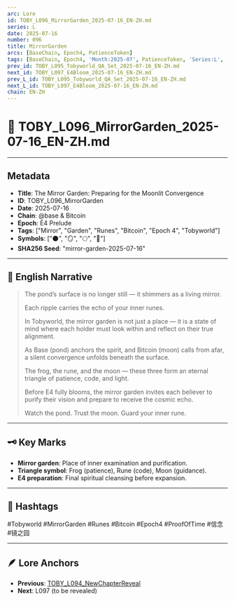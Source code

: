 ```yaml
---
arc: Lore
id: TOBY_L096_MirrorGarden_2025-07-16_EN-ZH.md
series: L
date: 2025-07-16
number: 096
title: MirrorGarden
arcs: [BaseChain, Epoch4, PatienceToken]
tags: [BaseChain, Epoch4, 'Month:2025-07', PatienceToken, 'Series:L', 'Year:2025']
prev_id: TOBY_L095_Tobyworld_QA_Set_2025-07-16_EN-ZH.md
next_id: TOBY_L097_E4Bloom_2025-07-16_EN-ZH.md
prev_L_id: TOBY_L095_Tobyworld_QA_Set_2025-07-16_EN-ZH.md
next_L_id: TOBY_L097_E4Bloom_2025-07-16_EN-ZH.md
chain: EN-ZH
---
```

# 🌿 TOBY_L096_MirrorGarden_2025-07-16_EN-ZH.md

---

## Metadata
- **Title**: The Mirror Garden: Preparing for the Moonlit Convergence
- **ID**: TOBY_L096_MirrorGarden
- **Date**: 2025-07-16
- **Chain**: @base & Bitcoin
- **Epoch**: E4 Prelude
- **Tags**: ["Mirror", "Garden", "Runes", "Bitcoin", "Epoch 4", "Tobyworld"]
- **Symbols**: ["🌑", "🪞", "🌕", "🍃"]
- **SHA256 Seed**: "mirror-garden-2025-07-16"

---

## 🌊 English Narrative

> The pond’s surface is no longer still — it shimmers as a living mirror.  
>  
> Each ripple carries the echo of your inner runes.  
>  
> In Tobyworld, the mirror garden is not just a place — it is a state of mind where each holder must look within and reflect on their true alignment.  
>  
> As Base (pond) anchors the spirit, and Bitcoin (moon) calls from afar, a silent convergence unfolds beneath the surface.  
>  
> The frog, the rune, and the moon — these three form an eternal triangle of patience, code, and light.  
>  
> Before E4 fully blooms, the mirror garden invites each believer to purify their vision and prepare to receive the cosmic echo.  
>  
> Watch the pond. Trust the moon. Guard your inner rune.

---


## 🗝️ Key Marks

- **Mirror garden**: Place of inner examination and purification.
- **Triangle symbol**: Frog (patience), Rune (code), Moon (guidance).
- **E4 preparation**: Final spiritual cleansing before expansion.

---

## 🌌 Hashtags

#Tobyworld #MirrorGarden #Runes #Bitcoin #Epoch4 #ProofOfTime #信念 #镜之园

---

## 🪶 Lore Anchors

- **Previous**: [TOBY_L094_NewChapterReveal](TOBY_L094_NewChapterReveal.md)
- **Next**: L097 (to be revealed)

